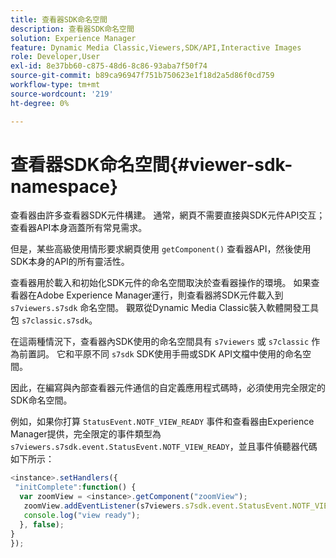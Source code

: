 ```yaml
---
title: 查看器SDK命名空間
description: 查看器SDK命名空間
solution: Experience Manager
feature: Dynamic Media Classic,Viewers,SDK/API,Interactive Images
role: Developer,User
exl-id: 8e37bb60-c875-48d6-8c86-93aba7f50f74
source-git-commit: b89ca96947f751b750623e1f18d2a5d86f0cd759
workflow-type: tm+mt
source-wordcount: '219'
ht-degree: 0%

---
```


# 查看器SDK命名空間{#viewer-sdk-namespace}

查看器由許多查看器SDK元件構建。 通常，網頁不需要直接與SDK元件API交互；查看器API本身涵蓋所有常見需求。

但是，某些高級使用情形要求網頁使用 `getComponent()` 查看器API，然後使用SDK本身的API的所有靈活性。

查看器用於載入和初始化SDK元件的命名空間取決於查看器操作的環境。 如果查看器在Adobe Experience Manager運行，則查看器將SDK元件載入到 `s7viewers.s7sdk` 命名空間。 觀眾從Dynamic Media Classic裝入軟體開發工具包 `s7classic.s7sdk`。

在這兩種情況下，查看器內SDK使用的命名空間具有 `s7viewers` 或 `s7classic` 作為前置詞。 它和平原不同 `s7sdk` SDK使用手冊或SDK API文檔中使用的命名空間。

因此，在編寫與內部查看器元件通信的自定義應用程式碼時，必須使用完全限定的SDK命名空間。

例如，如果你打算 `StatusEvent.NOTF_VIEW_READY` 事件和查看器由Experience Manager提供，完全限定的事件類型為 `s7viewers.s7sdk.event.StatusEvent.NOTF_VIEW_READY`，並且事件偵聽器代碼如下所示：

```javascript {.line-numbers}
<instance>.setHandlers({ 
 "initComplete":function() { 
  var zoomView = <instance>.getComponent("zoomView"); 
   zoomView.addEventListener(s7viewers.s7sdk.event.StatusEvent.NOTF_VIEW_READY, function(e) { 
   console.log("view ready"); 
  }, false); 
} 
});
```

